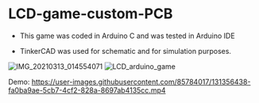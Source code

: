 # LCD-game-custom-PCB

- This game was coded in Arduino C and was tested in Arduino IDE

- TinkerCAD was used for schematic and for simulation purposes.

![IMG_20210313_014554071](https://user-images.githubusercontent.com/85784017/127302917-823f2f81-5613-4bca-85e9-6c9d7960b4ab.jpg)
![LCD_arduino_game](https://user-images.githubusercontent.com/85784017/127302993-dd742293-b994-4587-86c7-1d755352b297.PNG)

Demo:
https://user-images.githubusercontent.com/85784017/131356438-fa0ba9ae-5cb7-4cf2-828a-8697ab4135cc.mp4

